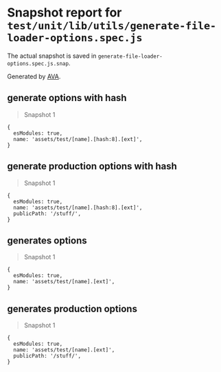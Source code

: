 # Snapshot report for `test/unit/lib/utils/generate-file-loader-options.spec.js`

The actual snapshot is saved in `generate-file-loader-options.spec.js.snap`.

Generated by [AVA](https://ava.li).

## generate options with hash

> Snapshot 1

    {
      esModules: true,
      name: 'assets/test/[name].[hash:8].[ext]',
    }

## generate production options with hash

> Snapshot 1

    {
      esModules: true,
      name: 'assets/test/[name].[hash:8].[ext]',
      publicPath: '/stuff/',
    }

## generates options

> Snapshot 1

    {
      esModules: true,
      name: 'assets/test/[name].[ext]',
    }

## generates production options

> Snapshot 1

    {
      esModules: true,
      name: 'assets/test/[name].[ext]',
      publicPath: '/stuff/',
    }
